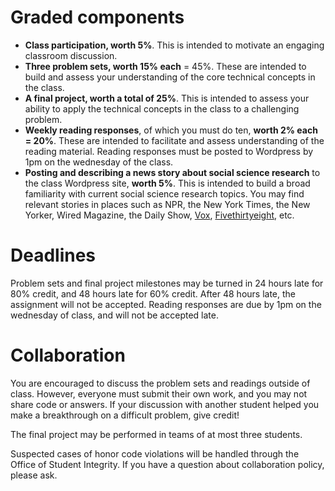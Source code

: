 # Graded components #

- **Class participation, worth 5%**. This is intended to motivate an engaging classroom discussion.
- **Three problem sets, worth 15% each** = 45%. These are intended to build and assess your understanding of the core technical concepts in the class.
- **A final project, worth a total of 25%**. This is intended to assess your ability to apply the technical concepts in the class to a challenging problem.
- **Weekly reading responses**, of which you must do ten, **worth 2% each = 20%**. These are intended to facilitate and assess understanding of the reading material. Reading responses must be posted to Wordpress by 1pm on the wednesday of the class.
- **Posting and describing a news story about social science research** to the class Wordpress site, **worth 5%**. This is intended to build a broad familiarity with current social science research topics. You may find relevant stories in places such as NPR, the New York Times, the New Yorker, Wired Magazine, the Daily Show, [Vox](http://www.vox.com/), [Fivethirtyeight](http://fivethirtyeight.com/), etc.

# Deadlines #

Problem sets and final project milestones may be turned in 24 hours late for 80% credit, and 48 hours late for 60% credit. After 48 hours late, the assignment will not be accepted. Reading responses are due by 1pm on the wednesday of class, and will not be accepted late.

# Collaboration #

You are encouraged to discuss the problem sets and readings outside of class. However, everyone must submit their own work, and you may not share code or answers. If your discussion with another student helped you make a breakthrough on a difficult problem, give credit!

The final project may be performed in teams of at most three students.

Suspected cases of honor code violations will be handled through the Office of Student Integrity. If you have a question about collaboration policy, please ask.
